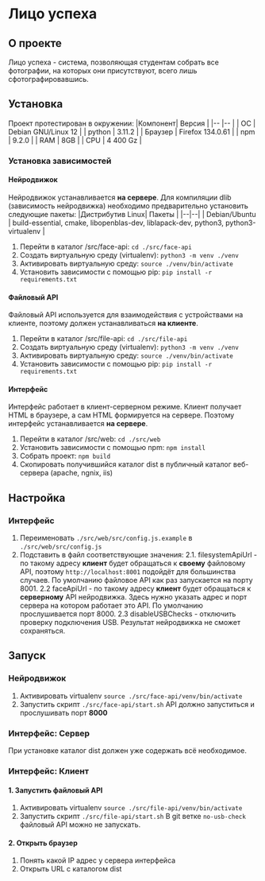 # Лицо успеха
## О проекте
Лицо успеха - система, позволяющая студентам собрать все фотографии, на которых они присутствуют, всего лишь сфотографировавшись.

## Установка
Проект протестирован в окружении:
|Компонент| Версия              |
|--       |--                   |
| ОС      | Debian GNU/Linux 12 |
| python  | 3.11.2              |
| Браузер | Firefox 134.0.61    |
| npm     | 9.2.0               |
| RAM			| 8GB									|
| CPU			| 4 400 Gz						|
### Установка зависимостей
#### Нейродвижок
Нейродвижок устанавливается **на сервере**.
Для компиляции dlib (зависимость нейродвижка) необходимо предварительно установить следующие пакеты:
|Дистрибутив Linux| Пакеты |
|--|--|
| Debian/Ubuntu | build-essential, cmake, libopenblas-dev, liblapack-dev, python3, python3-virtualenv |
1. Перейти в каталог /src/face-api: `cd ./src/face-api`
2. Создать виртуальную среду (virtualenv): `python3 -m venv ./venv`
3. Активировать виртуальную среду: `source ./venv/bin/activate`
4. Установить зависимости с помощью pip: `pip install -r requirements.txt`
#### Файловый API
Файловый API используется для взаимодействия с устройствами на клиенте, поэтому должен устанавливаться **на клиенте**.
1. Перейти в каталог /src/file-api: `cd ./src/file-api`
2. Создать виртуальную среду (virtualenv): `python3 -m venv ./venv`
3. Активировать виртуальную среду: `source ./venv/bin/activate`
4. Установить зависимости с помощью pip: `pip install -r requirements.txt`
#### Интерфейс
Интерфейс работает в клиент-серверном режиме. Клиент получает HTML в браузере, а сам HTML формируется на сервере. Поэтому интерфейс устанавливается **на сервере**.
1. Перейти в каталог /src/web: `cd ./src/web`
2. Установить зависимости с помощью npm: `npm install`
3. Собрать проект: `npm build`
4. Скопировать получившийся каталог dist в публичный каталог веб-сервера (apache, ngnix, iis)

## Настройка
### Интерфейс
1. Переименовать `./src/web/src/config.js.example` в `./src/web/src/config.js`
2. Подставить в файл соответствующие значения:
	2.1. filesystemApiUrl - по такому адресу **клиент** будет обращаться к **своему** файловому API, поэтому `http://localhost:8001` подойдёт для большинства случаев. По умолчанию файловое API как раз запускается на порту 8001.
	2.2 faceApiUrl - по такому адресу **клиент** будет обращаться к **серверному** API нейродвижка. Здесь нужно указать адрес и порт сервера на котором работает это API. По умолчанию прослушивается порт 8000.
	2.3 disableUSBChecks - отключить проверку подключения USB. Результат нейродвижка не сможет сохраняться.

## Запуск
### Нейродвижок
1. Активировать virtualenv `source ./src/face-api/venv/bin/activate`
2. Запустить скрипт `./src/face-api/start.sh`
API должно запуститься и прослушивать порт **8000**
### Интерфейс: Сервер
При установке каталог dist должен уже содержать всё необходимое.

### Интерфейс: Клиент
#### 1. Запустить файловый API 
1. Активировать virtualenv `source ./src/file-api/venv/bin/activate`
2. Запустить скрипт `./src/file-api/start.sh`
В git ветке `no-usb-check` файловый API можно не запускать.
#### 2. Открыть браузер
1. Понять какой IP адрес у сервера интерфейса
2. Открыть URL с каталогом dist
